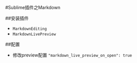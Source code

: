 #Sublime插件之Markdown

##安装插件
* `MarkdownEditing`
* `MarkdownLivePreview`

##配置
* 修改preview配置 `"markdown_live_preview_on_open": true`